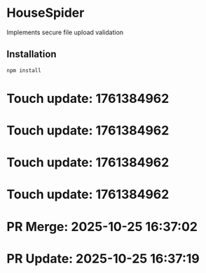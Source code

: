 # HouseSpider

Implements secure file upload validation

## Installation

```bash
npm install
```

# Touch update: 1761384962

# Touch update: 1761384962

# Touch update: 1761384962

# Touch update: 1761384962

# PR Merge: 2025-10-25 16:37:02

# PR Update: 2025-10-25 16:37:19
